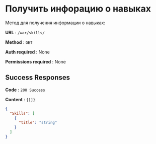 # Получить инфорацию о навыках

Метод для получения информации о навыках:

**URL** : `/war/skills/`

**Method** : `GET`

**Auth required** : None

**Permissions required** : None

## Success Responses

**Code** : `200 Success`

**Content** : `{[]}`

```json
{
  "Skills": [
    {
      "title": "string"
    }
  ]
}
```
    

